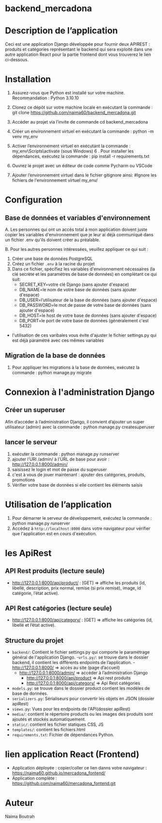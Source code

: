 # backend_mercadona

# Description de l’application
Ceci est une application Django développée pour fournir deux APIREST : produits et catégories représentant le backend qui sera exploité
dans une autre application React pour la partie frontend dont vous trouverez le lien ci-dessous.

# Installation
1. Assurez-vous que Python est installé sur votre machine. Recommandation : Python 3.10.10 

2. Clonez ce dépôt sur votre machine locale en exécutant la commande :
    git clone https://github.com/naima60/backend_mercadona.git
3. Accéder au projet via l’invite de commande
    cd backend_mercadona 
4. Créer un environnement virtuel en exécutant la commande :
    python -m venv my_env
5. Activer l’environnement virtuel en exécutant la commande :
    my_env\Scripts\activate (sous Windows)
6 . Pour installer les dépendances, exécutez la commande :
    pip install -r requirements.txt
7. Ouvrez le projet avec un éditeur de code comme Pycharm ou VSCode
8. Ajouter l’environnement virtuel dans le fichier gitignore ainsi:
#Ignore les fichiers de l'environnement virtuel
my_env/

# Configuration
  ## Base de données et variables d'environnement
  A. Les personnes qui ont un accès total à mon application doivent juste copier les variables d'environnement que je leur ai déjà communiqué dans un 
  fichier .env qu'ils doivent créer au préalable.

  B. Pour les autres personnes intéressées, veuillez appliquer ce qui suit :  
  1. Créer une base de données PostgreSQL 
  2. Créez un fichier `.env` à la racine du projet
  3. Dans ce fichier, spécifiez les variables d'environnement nécessaires (la clé secrète et les paramètres de base de données) en complétant ce qui suit:
      - SECRET_KEY=votre clé Django (sans ajouter d'espace)
      - DB_NAME=le nom de votre base de données (sans ajouter d'espace)
      - DB_USER=l’utilisateur de la base de données (sans ajouter d'espace)
      - DB_PASSWORD=le mot de passe de votre base de données (sans ajouter d'espace)
      - DB_HOST=le host de votre base de données (sans ajouter d'espace)
      - DB_PORT=le port de votre base de données (généralement c'est 5432) 
   * l'utilisation de ces varibales vous évite d'ajuster le fichier settings.py qui est déjà paramétré avec ces mêmes variables

  ## Migration de la base de données
  1. Pour appliquer les migrations à la base de données, exécutez la commande :
   python manage.py migrate 

# Connexion à l'administration Django
  ## Créer un superuser
  Afin d’accéder à l’administration Django, il convient d’ajouter un super utilisateur (admin) avec la commande :
      python manage.py createsuperuser
  ## lancer le serveur
  1. exécuter la commande : python manage.py runserver
  2. ajouter l'URI /admin/ à l'URL de base pour avoir :  http://127.0.0.1:8000/admin/ 
  3. saisissez le login et mot de passe du superuser
  4. c'est à vous de jouer maintenant : ajouter des catégories, produits, promotions
  5. Vérifier votre base de données si elle contient les éléments saisis

# Utilisation de l’application
1. Pour démarrer le serveur de développement, exécutez la commande :
    python manage.py runserver
2. Accédez à `http://localhost:8000` dans votre navigateur pour vérifier que l'application est en cours d'exécution.

# les ApiRest
  ## API Rest produits (lecture seule)
  - http://127.0.0.1:8000/api/product/ : [GET] => affiche les produits (id, libellé, description, prix normal, remise (si prix remisé),
  image, id catégorie, l’état active).

  ## API Rest catégories (lecture seule)
  - http://127.0.0.1:8000/api/category/ : [GET] => affiche les catégories (id, libellé et l’état active).

## Structure du projet
- `backend/`: Contient le fichier settings.py qui comporte le paramétrage général de l'application Django.
-`urls.py/`: se trouve dans le dossier backend, il contient les différents endpoints de l’application. 
	  - http://127.0.0.1:8000/ => accès au site (page d’accueil)
    - http://127.0.0.1:8000/admin/  => accéder à l’administration Django
	  - http://127.0.0.1:8000/api/product => Api rest produits
	  - http://127.0.0.1:8000/api/category/ => Api Rest catégories
- `models.py`: se trouve dans le dossier product contient les modèles de base de données.
- `serializers.py`: Sérialiseurs pour convertir les objets en JSON (dossier apiRest)
- `views.py`: Vues pour les endpoints de l'API(dossier apiRest)
- `media/`: contient le répertoire products ou les images des produits sont ajoutés et stockés automatiquement.
- `static/`: contient les fichier statiques CSS, JS
- `templates/`: contient les fichiers.html
- `requirements.txt`: Fichier de dépendances Python.

# lien application React (Frontend)
 - Application déployée : copier/coller ce lien danns votre navigateur : https://naima60.github.io/mercadona_fontend/
 - Application complète : https://github.com/naima60/mercadona_fontend.git
  
# Auteur
Naima Boutrah



